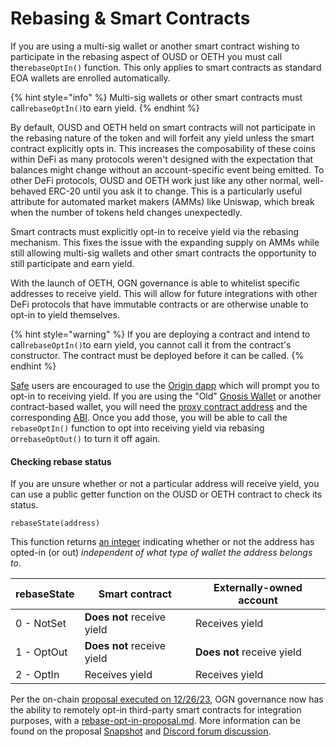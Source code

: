 # Rebasing & Smart Contracts

If you are using a multi-sig wallet or another smart contract wishing to participate in the rebasing aspect of OUSD or OETH you must call the`rebaseOptIn()` function. This only applies to smart contracts as standard EOA wallets are enrolled automatically.

{% hint style="info" %}
Multi-sig wallets or other smart contracts must call`rebaseOptIn()`to earn yield.
{% endhint %}

By default, OUSD and OETH held on smart contracts will not participate in the rebasing nature of the token and will forfeit any yield unless the smart contract explicitly opts in. This increases the composability of these coins within DeFi as many protocols weren't designed with the expectation that balances might change without an account-specific event being emitted. To other DeFi protocols, OUSD and OETH work just like any other normal, well-behaved ERC-20 until you ask it to change. This is a particularly useful attribute for automated market makers (AMMs) like Uniswap, which break when the number of tokens held changes unexpectedly.

Smart contracts must explicitly opt-in to receive yield via the rebasing mechanism. This fixes the issue with the expanding supply on AMMs while still allowing multi-sig wallets and other smart contracts the opportunity to still participate and earn yield.&#x20;

With the launch of OETH, OGN governance is able to whitelist specific addresses to receive yield. This will allow for future integrations with other DeFi protocols that have immutable contracts or are otherwise unable to opt-in to yield themselves.  &#x20;

{% hint style="warning" %}
If you are deploying a contract and intend to call`rebaseOptIn()`to earn yield, you cannot call it from the contract's constructor. The contract must be deployed before it can be called.
{% endhint %}

[Safe](https://gnosis-safe.io/) users are encouraged to use the [Origin dapp](https://originprotocol.eth.limo) which will prompt you to opt-in to receiving yield. If you are using the "Old" [Gnosis Wallet](https://github.com/gnosis/MultiSigWallet) or another contract-based wallet, you will need the [proxy contract address](../../../contracts/registry/) and the corresponding [ABI](https://api.etherscan.io/api?module=contract\&action=getabi\&address=0x1ae95dd4eeae7ed03da79856c2d44ffa3318f805). Once you add those, you will be able to call the `rebaseOptIn()` function to opt into receiving yield via rebasing or`rebaseOptOut()` to turn it off again.

#### Checking rebase status

If you are unsure whether or not a particular address will receive yield, you can use a public getter function on the OUSD or OETH contract to check its status.

```solidity
rebaseState(address)
```

This function returns [an integer](https://github.com/OriginProtocol/origin-dollar/blob/master/contracts/contracts/token/OUSD.sol#L34-L38) indicating whether or not the address has opted-in (or out) _independent of what type of wallet the address belongs to_.

| rebaseState | Smart contract             | Externally-owned account   |
| ----------- | -------------------------- | -------------------------- |
| 0 - NotSet  | **Does not** receive yield | Receives yield             |
| 1 - OptOut  | **Does not** receive yield | **Does not** receive yield |
| 2 - OptIn   | Receives yield             | Receives yield             |



Per the on-chain [proposal executed on 12/26/23](https://governance.oeth.com/#/71383011691589635543710677825410966722324428905533481831290224502800746995692), OGN governance now has the ability to remotely opt-in third-party smart contracts for integration purposes, with a [rebase-opt-in-proposal.md](../../../guides/governance-templates/rebase-opt-in-proposal.md "mention"). More information can be found on the proposal [Snapshot](https://snapshot.org/#/ousdgov.eth/proposal/0x90d94adfcdd5f2dd5ba4e694cf1a215874f39bc867394e25a292c11dd3356fcb) and [Discord forum discussion](https://discord.com/channels/404673842007506945/1187525253740646441/1187525528211701770).&#x20;
